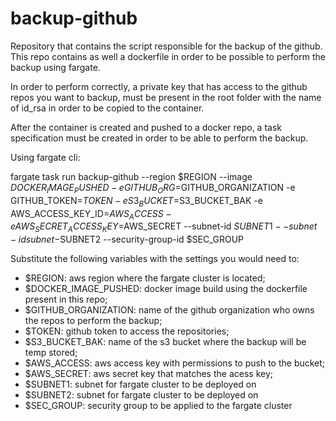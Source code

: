# backup-github

Repository that contains the script responsible for the backup of the github. 
This repo contains as well a dockerfile in order to be possible to perform the backup using fargate.

In order to perform correctly, a private key that has access to the github repos you want to backup, 
must be present in the root folder with the name of id_rsa in order to be copied to the container.

After the container is created and pushed to a docker repo, a task specification must be created in order to be able to perform the backup.

Using fargate cli:

fargate task run backup-github --region $REGION --image $DOCKER_IMAGE_PUSHED -e GITHUB_ORG=$GITHUB_ORGANIZATION -e GITHUB_TOKEN=$TOKEN -e S3_BUCKET=$S3_BUCKET_BAK -e AWS_ACCESS_KEY_ID=$AWS_ACCESS -e AWS_SECRET_ACCESS_KEY=$AWS_SECRET --subnet-id $SUBNET1 --subnet-id subnet-$SUBNET2 --security-group-id $SEC_GROUP


Substitute the following variables with the settings you would need to:

  - $REGION: aws region where the fargate cluster is located;
  - $DOCKER_IMAGE_PUSHED: docker image build using the dockerfile present in this repo;
  - $GITHUB_ORGANIZATION: name of the github organization who owns the repos to perform the backup;
  - $TOKEN: github token to access the repositories;
  - $S3_BUCKET_BAK: name of the s3 bucket where the backup will be temp stored;
  - $AWS_ACCESS: aws access key with permissions to push to the bucket;
  - $AWS_SECRET: aws secret key that matches the acess key;
  - $SUBNET1: subnet for fargate cluster to be deployed on
  - $SUBNET2: subnet for fargate cluster to be deployed on
  - $SEC_GROUP: security group to be applied to the fargate cluster

